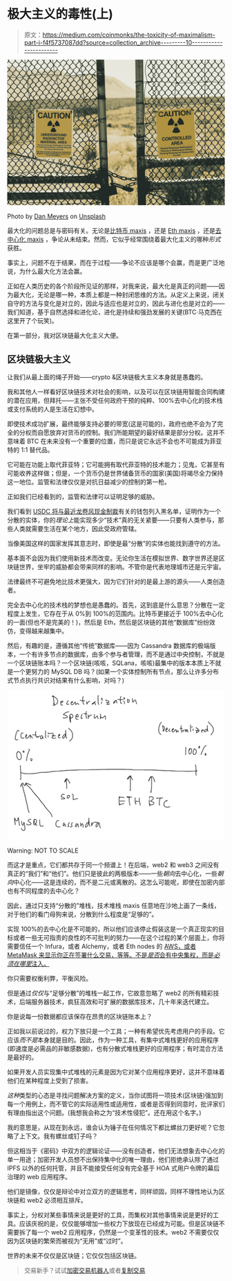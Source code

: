 # 极大主义的毒性(上)

> 原文：<https://medium.com/coinmonks/the-toxicity-of-maximalism-part-i-f4f5737087dd?source=collection_archive---------10----------------------->

![](img/0c678db4b896381492e6f4959184e9aa.png)

Photo by [Dan Meyers](https://unsplash.com/@dmey503?utm_source=unsplash&utm_medium=referral&utm_content=creditCopyText) on [Unsplash](https://unsplash.com/s/photos/toxic?utm_source=unsplash&utm_medium=referral&utm_content=creditCopyText)

最大化的问题总是与密码有关。无论是[比特币 maxis](https://twitter.com/saylor?s=20&t=tPr9DxhBHOEaCjyApMlusQ) ，还是 [Eth maxis](https://twitter.com/sassal0x) ，还是[去中心化 maxis](https://newsletter.banklesshq.com/p/the-empire-model-for-blockchains) ，争论从未结束。然而，它似乎经常围绕着最大化主义的哪种*形式*获胜。

事实上，问题不在于结果，而在于过程——争论不应该是哪个会赢，而是更广泛地说，为什么最大化方法会赢。

正如在人类历史的各个阶段所见证的那样，对我来说，最大化是真正的问题——因为最大化，无论是哪一种，本质上都是一种封闭思维的方法。从定义上来说，闭关自守的方法与变化是对立的，因此与适应也是对立的，因此与进化也是对立的——我们知道，基于自然选择和进化论，进化是持续和强劲发展的关键(BTC·马克西在这里开了个玩笑)。

在第一部分，我对区块链最大化主义大便。

## 区块链极大主义

让我们从最上面的绳子开始——crypto &区块链极大主义本身就是愚蠢的。

我和其他人一样看好区块链技术对社会的影响，以及可以在区块链用智能合同构建的潜在应用，但拜托——主张不受任何政府干预的纯粹、100%去中心化的技术栈或支付系统的人是生活在幻想中。

即使技术成功扩展，最终能够支持必要的带宽(这是可能的)，政府也绝不会为了完全的分权而自愿放弃对货币的控制。我们所能期望的最好结果是部分分权。这并不意味着 BTC 在未来没有一个重要的位置，而只是说它永远不会也不可能成为菲亚特的 1:1 替代品。

它可能在功能上取代菲亚特；它可能拥有取代菲亚特的技术能力；见鬼，它甚至有可能收养这样做；但是，一个货币仍是世界储备货币的国家(美国)将竭尽全力保持这一地位。监管和法律仅仅是对抗日益减少的控制的第一枪。

正如我们已经看到的，监管和法律可以证明足够的威胁。

我们看到 [USDC 将与最近](https://dailyhodl.com/2022/08/09/usdc-maker-circle-moves-to-ban-tornado-cash-addresses-after-us-treasury-blacklists-the-crypto-mixer/)[龙卷风现金制裁](https://arstechnica.com/tech-policy/2022/08/us-bans-transactions-on-crypto-system-that-some-used-for-money-laundering/)有关的钱包列入黑名单，证明作为一个分散的实体，你的*理论上*能实现多少“技术”真的无关紧要——只要有人类参与，那些人类就需要生活在某个地方，因此受政府管辖。

当像美国这样的国家发挥其意志时，即使是最“分散”的实体也能找到遵守的方法。

基本面不会因为我们使用新技术而改变。无论你生活在模拟世界、数字世界还是区块链世界，坐牢的威胁都会带来同样的影响。不管你是代表地理城市还是元宇宙。

法律最终不可避免地比技术更强大，因为它们针对的是最上游的源头——人类创造者。

完全去中心化的技术栈的梦想也是愚蠢的。首先，这到底是什么意思？分散在一定程度上发生，它存在于从 0%到 100%的范围内。比特币更接近于 100%去中心化的一面(但也不是完美的！)，然后是 Eth，然后是区块链的其他“数据库”纷纷效仿，变得越来越集中。

然后，有趣的是，遵循其他“传统”数据库——因为 Cassandra 数据库的极端版本，一个有许多节点的数据库，由多个参与者管理，而不是通过中央控制，不就是一个区块链账本吗？一个区块链(咳咳，SQLana，咳咳)最集中的版本本质上不就是一个更努力的 MySQL DB 吗？(如果一个实体控制所有节点，那么让许多分布式节点执行共识对结果有什么影响，对吗？)

![](img/c2eee9ec49f58d7b9351c00d967b23df.png)

Warning: NOT TO SCALE

而这才是重点，它们都共存于同一个频谱上！在后端，web2 和 web3 之间没有真正的“我们”和“他们”。他们只是彼此的两极版本——一些*朝向*去中心化，一些*朝向*中心化——这是连续的，而不是二元或离散的。这怎么可能呢，即使在加密内部也有不同程度的去中心化？

因此，通过只支持“分散的”堆栈，技术堆栈 maxis 任意地在沙地上画了一条线，对于他们的看门母狗来说，分散到什么程度是“足够的”。

实现 100%的去中心化是不可能的，所以他们应该停止假装这是一个真正现实的目标或者一些无可指责的良性的不可批判的努力——在这个过程的某个层面上，你将需要信任一个 Infura，或者 Alchemy，或者 Eth nodes 的 [AWS，或者 MetaMask 来显示你正在签署什么交易，等等。不是*是否*会有中央集权，而是*必须在哪里*注入。](https://decrypt.co/44321/70-of-ethereum-nodes-are-hosted-on-centralized-services)

你只需要权衡利弊，平衡风险。

但是通过*仅仅*与“足够分散”的堆栈一起工作，它故意忽略了 web2 的所有精彩技术，后端服务器技术，疯狂高效和可扩展的数据库技术，几十年来迭代建立。

你是说每一份数据都应该保存在昂贵的区块链账本上？

正如我以前说过的，权力下放只是一个工具；一种有希望优先考虑用户的手段。它应该*而不是*本身就是目的。因此，作为一种工具，有集中式堆栈更好的应用程序(即速度是必需品的非敏感数据)，也有分散式堆栈更好的应用程序；有时混合方法是最好的。

如果开发人员实现集中式堆栈的元素是因为它对某个应用程序更好，这并不意味着他们在某种程度上受到了损害。

*这种*类型的心态是寻找问题解决方案的定义，当你试图将一项技术(区块链)强加到每一个用例上，而不管它的实际适用性或适用性，或者是否得到同意时，批评家们有理由指出这个问题。(我想我会称之为“技术性侵犯”。还在用这个名字。)

我的意思是，从现在到永远，谁会认为锤子在任何情况下都比螺丝刀更好呢？它忽略了上下文。我有螺丝或钉子吗？

但这相当于《密码》中双方的逻辑论证——没有创造者，他们无法想象去中心化的单一用途；加密开发人员想不出保持集中化的唯一理由，他们拒绝承认除了通过 IPFS 以外的任何托管，并且不能接受任何没有完全基于 HOA 式用户令牌的幕后治理的 web 应用程序。

他们是镜像，仅仅是辩论中对立双方的逻辑思考，同样顽固，同样不理性地认为区块链和 web2 必须相互排斥。

事实上，分权对某些事情来说是更好的工具，而集权对其他事情来说是更好的工具。应该庆祝的是，仅仅能够增加一些权力下放现在已经成为可能。但是区块链不需要拆了每一个 web2 应用程序，仍然是一个变革性的技术。web2 不需要仅仅因为区块链的繁荣而被视为“无用”或“过时”。

世界的未来不仅仅是区块链；它仅仅包括区块链。

> 交易新手？试试[加密交易机器人](/coinmonks/crypto-trading-bot-c2ffce8acb2a)或者[复制交易](/coinmonks/top-10-crypto-copy-trading-platforms-for-beginners-d0c37c7d698c)
